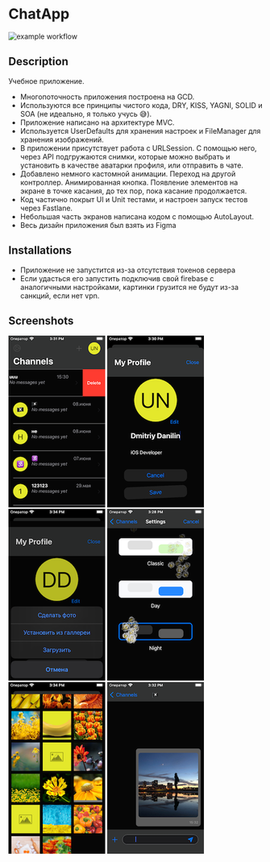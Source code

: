 # ChatApp
![example workflow](https://github.com/TFS-iOS/chat-app-ZyFun/actions/workflows/github.yml/badge.svg)

## Description
Учебное приложение.

- Многопоточность приложения построена на GCD.
- Используются все принципы чистого кода, DRY,  KISS, YAGNI,  SOLID и SOA (не идеально, я только учусь 😅).
- Приложение написано на архитектуре MVC. 
- Используется UserDefaults для хранения настроек и FileManager для хранения изображений.
- В приложении присутствует работа с URLSession. С помощью него, через API подгружаются снимки, которые можно выбрать и установить в качестве аватарки профиля, или отправить в чате.
- Добавлено немного кастомной анимации. Переход на другой контроллер. Анимированная кнопка. Появление элементов на экране в точке касания,  до тех пор, пока касание продолжается.
- Код частично покрыт UI и Unit тестами, и настроен запуск тестов через Fastlane.
- Небольшая часть экранов написана кодом с помощью AutoLayout. 
- Весь дизайн приложения был взять из Figma

## Installations
- Приложение не запустится из-за отсутствия токенов сервера
- Если удасться его запустить подключив свой firebase с аналогичными настройками, картинки грузится не будут из-за санкций, если нет vpn.

## Screenshots

![Screenshot 1](https://github.com/ZyFun/ChatApp/blob/main/Screenshots/000.png?raw=true)
![Screenshot 2](https://github.com/ZyFun/ChatApp/blob/main/Screenshots/001.png?raw=true)
![Screenshot 6](https://github.com/ZyFun/ChatApp/blob/main/Screenshots/005.png?raw=true)
![Screenshot 3](https://github.com/ZyFun/ChatApp/blob/main/Screenshots/002.png?raw=true)
![Screenshot 4](https://github.com/ZyFun/ChatApp/blob/main/Screenshots/003.png?raw=true)
![Screenshot 5](https://github.com/ZyFun/ChatApp/blob/main/Screenshots/004.png?raw=true)
